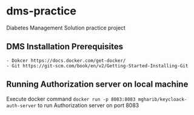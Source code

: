 # dms-practice
Diabetes Management Solution practice project

## DMS Installation Prerequisites
	- Dokcer https://docs.docker.com/get-docker/
	- Git https://git-scm.com/book/en/v2/Getting-Started-Installing-Git

## Running Authorization server on local machine
Execute docker command `docker run -p 8083:8083 mgharib/keycloack-auth-server` to run Authorization server on port 8083
